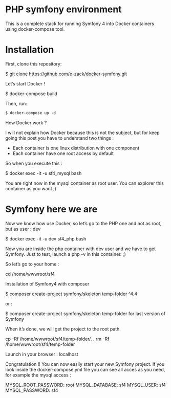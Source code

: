 # PHP symfony environment
This is a complete stack for running Symfony 4 into Docker containers using docker-compose tool.

# Installation
First, clone this repository:

$ git clone https://github.com/e-zack/docker-symfony.git

Let’s start Docker !

$ docker-compose build

Then, run:
```html
$ docker-compose up -d
```

How Docker work ?

I will not explain how Docker because this is not the subject, but for keep going this post you have to understand two things :
* Each container is one linux distribution with one component
* Each container have one root access by default

So when you execute this :

$ docker exec -it -u sf4_mysql bash

You are right now in the mysql container as root user. You can explorer this container as you want ;)

# Symfony here we are

Now we know how use Docker, so let’s go to the PHP one and not as root, but as user : dev

$ docker exec -it -u dev sf4_php bash

Now you are inside the php container with dev user and we have to get Symfony. Just to test, launch a php -v in this container. ;)

So let’s go to your home :

cd /home/wwwroot/sf4

Installation of Symfony4 with composer

$ composer create-project symfony/skeleton temp-folder ^4.4

or :

$ composer create-project symfony/skeleton temp-folder for last version of Symfony


When it’s done, we will get the project to the root path.

cp -Rf /home/wwwroot/sf4/temp-folder/. .
rm -Rf /home/wwwroot/sf4/temp-folder

Launch in your browser : localhost

Congratulation !! You can now easily start your new Symfony project. If you look inside the docker-compose.yml file you can see all acces as you need, for example the mysql access :

MYSQL_ROOT_PASSWORD: root
MYSQL_DATABASE: sf4
MYSQL_USER: sf4
MYSQL_PASSWORD: sf4


